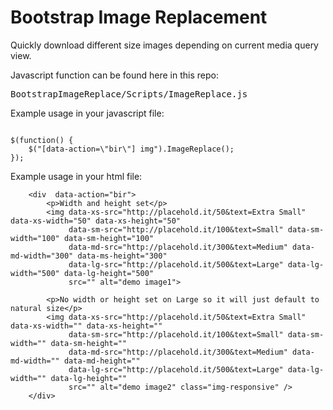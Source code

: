 Bootstrap Image Replacement
========================

Quickly download different size images depending on current media query view. 

Javascript function can be found here in this repo:

<pre>BootstrapImageReplace/Scripts/ImageReplace.js</pre>

Example usage in your javascript file: 

<code>
$(function() {
    $("[data-action=\"bir\"] img").ImageReplace(); 
});
</code>

Example usage in your html file:

        <div  data-action="bir">
            <p>Width and height set</p>
            <img data-xs-src="http://placehold.it/50&text=Extra Small" data-xs-width="50" data-xs-height="50"
                 data-sm-src="http://placehold.it/100&text=Small" data-sm-width="100" data-sm-height="100"
                 data-md-src="http://placehold.it/300&text=Medium" data-md-width="300" data-ms-height="300"
                 data-lg-src="http://placehold.it/500&text=Large" data-lg-width="500" data-lg-height="500"
                 src="" alt="demo image1">

            <p>No width or height set on Large so it will just default to natural size</p>
            <img data-xs-src="http://placehold.it/50&text=Extra Small" data-xs-width="" data-xs-height=""
                 data-sm-src="http://placehold.it/100&text=Small" data-sm-width="" data-sm-height=""
                 data-md-src="http://placehold.it/300&text=Medium" data-md-width="" data-md-height=""
                 data-lg-src="http://placehold.it/500&text=Large" data-lg-width="" data-lg-height=""
                 src="" alt="demo image2" class="img-responsive" />
        </div>
